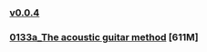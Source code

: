 ### [v0.0.4](https://github.com/littleflute/acoustic-guitar/edit/master/README.md)

### [0133a_The acoustic guitar method](0133a) [611M]
